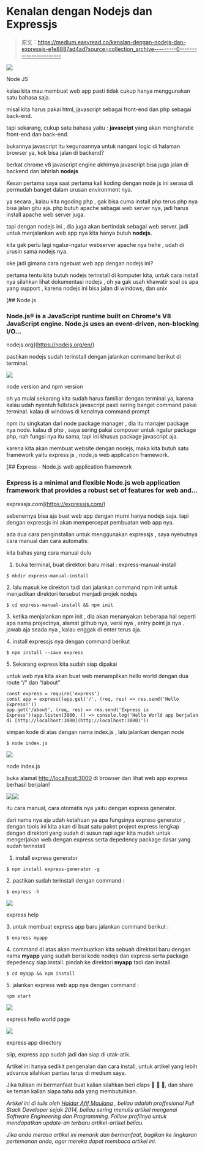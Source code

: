# Kenalan dengan Nodejs dan Expressjs

> 原文：<https://medium.easyread.co/kenalan-dengan-nodejs-dan-expressjs-e1e8887ad4ad?source=collection_archive---------0----------------------->

![](img/83c22f38de8cd118580c32d91f411537.png)

Node JS

kalau kita mau membuat web app pasti tidak cukup hanya menggunakan satu bahasa saja.

misal kita harus pakai html, javascript sebagai front-end dan php sebagai back-end.

tapi sekarang, cukup satu bahasa yaitu : **javascipt** yang akan menghandle front-end dan back-end.

bukannya javascript itu kegunaannya untuk nangani logic di halaman browser ya, kok bisa jalan di backend?

berkat chrome v8 javascript engine akhirnya javascript bisa juga jalan di backend dan lahirlah **nodejs**

Kesan pertama saya saat pertama kali koding dengan node js ini serasa di permudah banget dalam urusan environment nya.

ya secara , kalau kita ngoding php , gak bisa cuma install php terus php nya bisa jalan gitu aja. php butuh apache sebagai web server nya, jadi harus install apache web server juga.

tapi dengan nodejs ini , dia juga akan bertindak sebagai web server. jadi untuk menjalankan web app nya kita hanya butuh **nodejs.**

kita gak perlu lagi ngatur-ngatur webserver apache nya hehe , udah di urusin sama nodejs nya.

oke jadi gimana cara ngebuat web app dengan nodejs ini?

pertama tentu kita butuh nodejs terinstall di komputer kita, untuk cara install nya silahkan lihat dokumentasi nodejs , oh ya gak usah khawatir soal os apa yang support , karena nodejs ini bisa jalan di windows, dan unix

[](https://nodejs.org/en/) [## Node.js

### Node.js® is a JavaScript runtime built on Chrome's V8 JavaScript engine. Node.js uses an event-driven, non-blocking I/O…

nodejs.org](https://nodejs.org/en/) 

pastikan nodejs sudah terinstall dengan jalankan command berikut di terminal.

![](img/2c184fb43e77e2696b32b79c8e2432bd.png)

node version and npm version

oh ya mulai sekarang kita sudah harus familiar dengan terminal ya, karena kalau udah nyentuh fullstack javascript pasti sering banget command pakai terminal. kalau di windows di kenalnya command prompt

npm itu singkatan dari node package manager , dia itu manajer package nya node. kalau di php , saya sering pakai composer untuk ngatur package php, nah fungsi nya itu sama, tapi ini khusus package javascript aja.

karena kita akan membuat website dengan nodejs, maka kita butuh satu framework yaitu express js , node.js web application framework.

 [## Express - Node.js web application framework

### Express is a minimal and flexible Node.js web application framework that provides a robust set of features for web and…

expressjs.com](https://expressjs.com/) 

sebenernya bisa aja buat web app dengan murni hanya nodejs saja. tapi dengan expressjs ini akan mempercepat pembuatan web app nya.

ada dua cara penginstallan untuk menggunakan expressjs , saya nyebutnya cara manual dan cara automatis:

kita bahas yang cara manual dulu

1.  buka terminal, buat direktori baru misal : express-manual-install

```
$ mkdir express-manual-install 
```

2\. lalu masuk ke direktori tadi dan jalankan command npm init untuk menjadikan direktori tersebut menjadi projek nodejs

```
$ cd express-manual-install && npm init
```

3\. ketika menjalankan npm init , dia akan menanyakan beberapa hal seperti apa nama projectnya, alamat github nya, versi nya , entry point js nya . jawab aja seada nya , kalau enggak di enter terus aja.

4\. install expressjs nya dengan command berikut

```
$ npm install --save express
```

5\. Sekarang express kita sudah siap dipakai

untuk web nya kita akan buat web menampilkan hello world dengan dua route “/” dan “/about”

```
const express = require('express')
const app = express()app.get('/', (req, res) => res.send('Hello Express!'))
app.get('/about', (req, res) => res.send('Express is Express'))app.listen(3000, () => console.log('Hello World app berjalan di [http://localhost:3000](http://localhost:3000)'))
```

simpan kode di atas dengan nama index.js , lalu jalankan dengan node

```
$ node index.js
```

![](img/8b123dd110c91ec19a3fb4da1e57276c.png)

node index.js

buka alamat [http://localhost:3000](http://localhost:3000) di browser dan lihat web app express berhasil berjalan!

![](img/6590577d01360a909d53698365b10a05.png)![](img/eea72eb31ed091ca0090977edd216241.png)

itu cara manual, cara otomatis nya yaitu dengan express generator.

dari nama nya aja udah ketahuan ya apa fungsinya express generator , dengan tools ini kita akan di buat satu paket project express lengkap dengan direktori yang sudah di susun rapi agar kita mudah untuk mengerjakan web dengan express serta depedency package dasar yang sudah terinstall

1.  install express generator

```
$ npm install express-generator -g
```

2\. pastikan sudah terinstall dengan command :

```
$ express -h
```

![](img/e5c52437fb473c608fa37076a9d2c5aa.png)

express help

3\. untuk membuat express app baru jalankan command berikut :

```
$ express myapp 
```

4\. command di atas akan membuatkan kita sebuah direktori baru dengan nama **myapp** yang sudah berisi kode nodejs dan express serta package depedency siap install. pindah ke direktori **myapp** tadi dan install.

```
$ cd myapp && npm install
```

5\. jalankan express web app nya dengan command :

```
npm start
```

![](img/e385608c8e88c601bfa09adabebab3d4.png)

express hello world page

![](img/8c3c271b2bd447ffcb9459c826b3c72c.png)

express app directory

siip, express app sudah jadi dan siap di utak-atik.

Artikel ini hanya sedikit pengenalan dan cara install, untuk artikel yang lebih advance silahkan pantau terus di medium saya.

Jika tulisan ini bermanfaat buat kalian silahkan beri claps 👏 👏 👏, dan share ke teman kalian siapa tahu ada yang membutuhkan.

*Artikel ini di tulis oleh* [*Haidar Afif Maulana*](https://medium.com/u/631846fabf4?source=post_page-----e1e8887ad4ad--------------------------------) *, beliau adalah proffesional Full Stack Developer sejak 2014, beliau sering menulis artikel mengenai Software Engineering dan Programming. Follow profilnya untuk mendapatkan update-an terbaru artikel-artikel beliau.*

*Jika anda merasa artikel ini menarik dan bermanfaat, bagikan ke lingkaran pertemanan anda, agar mereka dapat membaca artikel ini.*